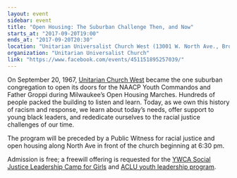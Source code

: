 ```yaml
---
layout: event
sidebar: event
title: "Open Housing: The Suburban Challenge Then, and Now"
starts_at: "2017-09-20T19:00"
ends_at: "2017-09-20T20:30"
location: "Unitarian Universalist Church West (13001 W. North Ave., Brookfield, WI)"
organization: "Unitarian Universalist Church"
link: "https://www.facebook.com/events/451151895257039/"
---
```


On September 20, 1967, [Unitarian Church West](http://www.uucw.org) became the one suburban congregation to open its doors for the NAACP Youth Commandos and Father Groppi during Milwaukee’s Open Housing Marches. Hundreds of people packed the building to listen and learn. Today, as we own this history of racism and response, we learn about today’s needs, offer support to young black leaders, and rededicate ourselves to the racial justice challenges of our time. 

The program will be preceded by a Public Witness for racial justice and open housing along North Ave in front of the church beginning at 6:30 pm.

Admission is free; a freewill offering is requested for the [YWCA Social Justice Leadership Camp for Girls](http://www.ywcasew.org/site/c.7oJELQPwFhJWG/b.8090731/k.CFC/Everytown_Wisconsin.htm) and [ACLU youth leadership program](http://aclu-wi.org).
